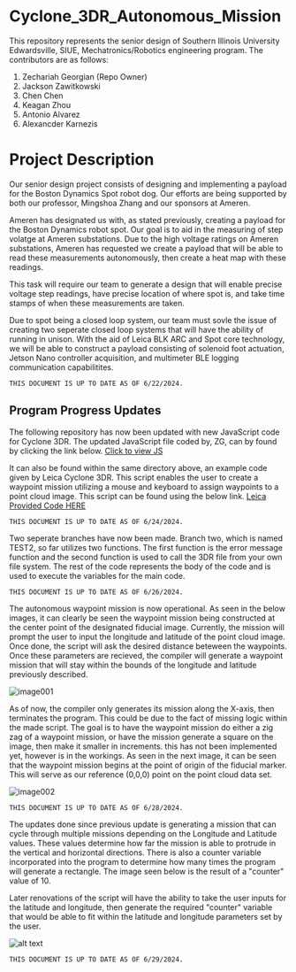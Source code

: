 # Cyclone_3DR_Autonomous_Mission
This repository represents the senior design of Southern Illinois University Edwardsville, SIUE, Mechatronics/Robotics engineering program. The contributors are as follows:

1) Zechariah Georgian (Repo Owner)
2) Jackson Zawitkowski
3) Chen Chen
4) Keagan Zhou
5) Antonio Alvarez
6) Alexancder Karnezis

# Project Description 
Our senior design project consists of designing and implementing a payload for the Boston Dynamics Spot robot dog. 
Our efforts are being supported by both our professor, Mingshoa Zhang and our sponsors at Ameren. 

Ameren has designated us with, as stated previously, creating a payload for the Boston Dynamics robot spot. Our goal is to aid in the measuring of step volatge at Ameren substations. 
Due to the high voltage ratings on Ameren substations, Ameren has requested we create a payload that will be able to read these measurements autonomously, then create a heat map with these readings. 

This task will require our team to generate a design that will enable precise voltage step readings, have precise location of where spot is, and take time stamps of when these measurements are taken. 

Due to spot being a closed loop system, our team must sovle the issue of creating two seperate closed loop systems that will have the ability of running in unison. With the aid of Leica BLK ARC and Spot core technology, we will be able to construct a payload consisting of solenoid foot actuation, Jetson Nano controller acquisition, and multimeter BLE logging communication capabilitites. 

```THIS DOCUMENT IS UP TO DATE AS OF 6/22/2024.```

## Program Progress Updates
The following repository has now been updated with new JavaScript code for Cyclone 3DR. The updated JavaScript file coded by, ZG, can by found by clicking the link below. 
[Click to view JS](Cyclone_3DR/src/TEST.js)

It can also be found within the same directory above, an example code given by Leica Cyclone 3DR. This script enables the user to create a waypoint mission utilizing a mouse and keyboard to assign waypoints to a point cloud image. This script can be found using the below link. 
[Leica Provided Code HERE](Cyclone_3DR/src/Cyclone_Mission_script.js)

```THIS DOCUMENT IS UP TO DATE AS OF 6/24/2024.```

Two seperate branches have now been made. Branch two, which is named TEST2, so far utilizes two functions. The first function is the error message function and the second function is used to call the 3DR file from your own file system. The rest of the code represents the body of the code and is used to execute the variables for the main code. 

```THIS DOCUMENT IS UP TO DATE AS OF 6/26/2024.```

The autonomous waypoint mission is now operational. As seen in the below images, it can clearly be seen the waypoint mission being constructed at the center point of 
the designated fiducial image. Currently, the mission will prompt the user to input the longitude and latitude of the point cloud image.
Once done, the script will ask the desired distance beteween the waypoints. Once these parameters are recieved, the compiler will generate a waypoint mission that 
will stay within the bounds of the longitude and latitude previously described. 

![image001](https://github.com/RoboticsZ12/Cyclone_3DR_Autonomous_Mission/assets/142946153/0c41bc82-530e-4789-bd3c-7afb256e26d2)

As of now, the compiler only generates its mission along the X-axis, then terminates the program. This could be due to the fact of missing logic within the made script.
The goal is to have the waypoint mission do either a zig zag of a waypoint mission, or have the mission generate a square on the image, then make it smaller in increments. 
this has not been implemented yet, however is in the workings. As seen in the next image, it can be seen that the waypoint mission begins at the point of origin of the fiducial marker. 
This will serve as our reference (0,0,0) point on the point cloud data set. 

![image002](https://github.com/RoboticsZ12/Cyclone_3DR_Autonomous_Mission/assets/142946153/0f9ffb7d-51cf-4692-92b0-c339fdb770e2)

```THIS DOCUMENT IS UP TO DATE AS OF 6/28/2024.```

The updates done since previous update is generating a mission that can cycle through multiple missions depending on the Longitude and Latitude values. These values determine how far the mission is able to protrude in the vertical and horizontal directions. There is also a counter variable incorporated into the program to determine how many times the program will generate a rectangle. The image seen below is the result of a "counter" value of 10. 

Later renovations of the script will have the ability to take the user inputs for the latitude and longitude, then generate the required "counter" variable that would be able to fit within the latitude and longitude parameters set by the user. 

![alt text](image.png)

```THIS DOCUMENT IS UP TO DATE AS OF 6/29/2024.```
